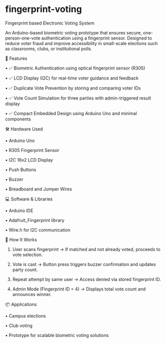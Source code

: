 # fingerprint-voting
Fingerprint based Electronic Voting System

An Arduino-based biometric voting prototype that ensures secure, one-person-one-vote authentication using a fingerprint sensor. Designed to reduce voter fraud and improve accessibility in small-scale elections such as classrooms, clubs, or institutional polls.

🔧 Features
	
 •	✅ Biometric Authentication using optical fingerprint sensor (R305)

 •	✅ LCD Display (I2C) for real-time voter guidance and feedback

 •	✅ Duplicate Vote Prevention by storing and comparing voter IDs

 •	✅ Vote Count Simulation for three parties with admin-triggered result display

 •	✅ Compact Embedded Design using Arduino Uno and minimal components

🛠️ Hardware Used

 •	Arduino Uno

 •	R305 Fingerprint Sensor

 •	I2C 16x2 LCD Display

 •	Push Buttons

 •	Buzzer

 •	Breadboard and Jumper Wires

💻 Software & Libraries

 •	Arduino IDE

 •	Adafruit_Fingerprint library

 •	Wire.h for I2C communication

🚀 How It Works

 1.	User scans fingerprint → If matched and not already voted, proceeds to vote selection.

 2.	Vote is cast → Button press triggers buzzer confirmation and updates party count.

 3.	Repeat attempt by same user → Access denied via stored fingerprint ID.

 4.	Admin Mode (Fingerprint ID = 4) → Displays total vote count and announces winner.

📦 Applications

 •	Campus elections

 •	Club voting

 •	Prototype for scalable biometric voting solutions
